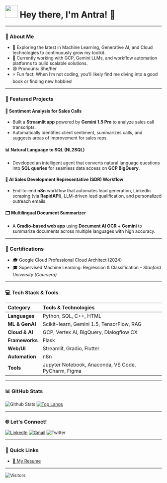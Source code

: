 <h1><img src="https://emojis.slackmojis.com/emojis/images/1531849430/4246/blob-sunglasses.gif?1531849430" width="40"/> Hey there, I'm Antra! 👋</h1>

---

### 🚀 About Me

- 🧠 Exploring the latest in Machine Learning, Generative AI, and Cloud technologies to continuously grow my toolkit.
- 🌱 Currently working with GCP, Gemini LLMs, and workflow automation platforms to build scalable solutions.
- 😄 Pronouns: She/her
- ⚡ Fun fact: When I’m not coding, you’ll likely find me diving into a good book or finding new hobbies!

---

### 🌟 Featured Projects

#### 💬 **Sentiment Analysis for Sales Calls**
- Built a **Streamlit app** powered by **Gemini 1.5 Pro** to analyze sales call transcripts.
- Automatically identifies client sentiment, summarizes calls, and suggests areas of improvement for sales reps.

#### 📊 **Natural Language to SQL (NL2SQL)**
- Developed an intelligent agent that converts natural language questions into **SQL queries** for seamless data access on **GCP BigQuery**.

#### 🤖 **AI Sales Development Representative (SDR) Workflow**
- End-to-end **n8n** workflow that automates lead generation, LinkedIn scraping (via **RapidAPI**), LLM-driven lead qualification, and personalized outreach emails.

#### 🗂️ **Multilingual Document Summarizer**
- A **Gradio-based web app** using **Document AI OCR** + **Gemini** to summarize documents across multiple languages with high accuracy.

---

### 📜 Certifications

- 🎓 Google Cloud Professional Cloud Architect (2024)
- 🎓 Supervised Machine Learning: Regression & Classification – *Stanford University (Coursera)*

---

### 💻 Tech Stack & Tools

| Category           | Tools & Technologies                                            |
| :----------------- | :-------------------------------------------------------------- |
| **Languages**      | Python, SQL, C++, HTML                                          |
| **ML & GenAI**     | Scikit-learn, Gemini 1.5, TensorFlow, RAG      |
| **Cloud & AI**     | GCP, Vertex AI, BigQuery, Dialogflow CX                         |
| **Frameworks**     | Flask                                                           |
| **Web/UI**         | Streamlit, Gradio, Flutter               |
| **Automation**     | n8n                |
| **Tools**          | Jupyter Notebook, Anaconda, VS Code, PyCharm, Figma             |

---

### 📊 GitHub Stats

![Github Stats](https://github-readme-stats.vercel.app/api?username=AntraTripathi74&count_private=true&show_icons=true&theme=dark&hide_border=true)  [![Top Langs](https://github-readme-stats.vercel.app/api/top-langs/?username=AntraTripathi74&layout=compact&theme=dark&hide_border=true)](https://github.com/AntraTripathi74/github-readme-stats)

---

### 🌐 Let's Connect!

[![LinkedIn](https://img.shields.io/badge/LinkedIn-%230077B5.svg?style=for-the-badge&logo=linkedin&logoColor=white)](https://www.linkedin.com/in/antratripathi74/)  [![Gmail](https://img.shields.io/badge/Gmail-D14836?style=for-the-badge&logo=gmail&logoColor=white)](mailto:tripathiantra074@gmail.com)  ![Twitter](https://img.shields.io/badge/Twitter-%231DA1F2.svg?style=for-the-badge&logo=Twitter&logoColor=white)

---

### 📄 Quick Links

- [📝 My Resume](https://drive.google.com/file/d/1IXGXJseK_Z-xSidkz-jenbGpciEW01F2/view?usp=drive_link)

---

 ![Visitors](https://komarev.com/ghpvc/?username=AntraTripathi74)
